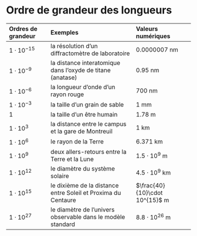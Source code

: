 # Ordre de grandeur des longueurs

| Ordres de grandeur    | Exemples                                                      | Valeurs numériques                 |
|:----------------------|:--------------------------------------------------------------|:-----------------------------------|
| $1\cdot 10^{-15}$ | la résolution d’un diffractomètre de laboratoire              | $0.0000007$ nm                 |
| $1\cdot 10^{-9}$  | la distance interatomique dans l’oxyde de titane (anatase)    | $0.95$ nm                      |
| $1\cdot 10^{-6}$  | la longueur d’onde d’un rayon rouge                           | $700$ nm                       |
| $1\cdot 10^{-3}$  | la taille d’un grain de sable                                 | $1$ mm                         |
| $1$               | la taille d’un être humain                                    | 1.78 m                             |
| $1\cdot 10^3$     | la distance entre le campus et la gare de Montreuil           | $1$ km                         |
| $1\cdot 10^{6}$   | le rayon de la Terre                                          | $6.371$ km                     |
| $1\cdot 10^{9}$   | deux allers-retours entre la Terre et la Lune                 | $1.5\cdot 10^9$ m              |
| $1\cdot 10^{12}$  | le diamètre du système solaire                                | $4.5\cdot 10^{9}$ km           |
| $1\cdot 10^{15}$  | le dixième de la distance entre Soleil et Proxima du Centaure | $\frac{40}{10}\cdot 10^{15}$ m |
| $1\cdot 10^{27}$  | le diamètre de l’univers observable dans le modèle standard   | $8.8\cdot 10^{26}$ m           |
